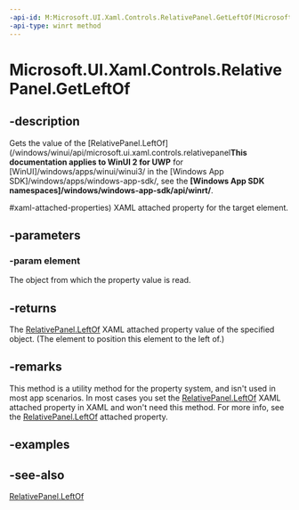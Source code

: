 ```yaml
---
-api-id: M:Microsoft.UI.Xaml.Controls.RelativePanel.GetLeftOf(Microsoft.UI.Xaml.UIElement)
-api-type: winrt method
---
```


<!-- Method syntax
public object GetLeftOf(Windows.UI.Xaml.UIElement element)
-->

# Microsoft.UI.Xaml.Controls.RelativePanel.GetLeftOf

## -description
Gets the value of the [RelativePanel.LeftOf](/windows/winui/api/microsoft.ui.xaml.controls.relativepanel**This documentation applies to WinUI 2 for UWP** for [WinUI]/windows/apps/winui/winui3/ in the [Windows App SDK]/windows/apps/windows-app-sdk/, see the **[Windows App SDK namespaces]/windows/windows-app-sdk/api/winrt/**.

#xaml-attached-properties) XAML attached property for the target element.

## -parameters
### -param element
The object from which the property value is read.

## -returns
The [RelativePanel.LeftOf](/windows/winui/api/microsoft.ui.xaml.controls.relativepanel#xaml-attached-properties) XAML attached property value of the specified object. (The element to position this element to the left of.)

## -remarks
This method is a utility method for the property system, and isn't used in most app scenarios. In most cases you set the [RelativePanel.LeftOf](/windows/winui/api/microsoft.ui.xaml.controls.relativepanel#xaml-attached-properties) XAML attached property in XAML and won't need this method. For more info, see the [RelativePanel.LeftOf](/windows/winui/api/microsoft.ui.xaml.controls.relativepanel#xaml-attached-properties) attached property.

## -examples

## -see-also
[RelativePanel.LeftOf](/windows/winui/api/microsoft.ui.xaml.controls.relativepanel#xaml-attached-properties)
